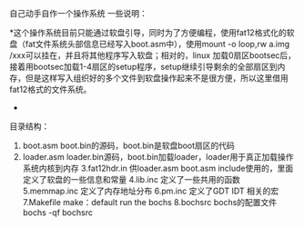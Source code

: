 自己动手自作一个操作系统
一些说明：

*这个操作系统目前只能通过软盘引导，同时为了方便编程，使用fat12格式化的软盘（fat文件系统头部信息已经写入boot.asm中），使用mount -o loop,rw a.img /xxx可以挂在，并且将其他程序写入软盘；相对的，linux 加载0扇区bootsec后，接着用bootsec加载1-4扇区的setup程序，setup继续引导剩余的全部扇区到内存，但是这样写入组织好的多个文件到软盘操作起来不是很方便，所以这里借用fat12格式的文件系统。

*

目录结构：
1. boot.asm boot.bin的源码，boot.bin是软盘boot扇区的代码
2. loader.asm  loader.bin源码，boot.bin加载loader，loader用于真正加载操作系统内核到内存
3.fat12hdr.in	供loader.asm boot.asm include使用的，里面定义了软盘的一些信息和常量
4.lib.inc	定义了一些共用的函数
5.memmap.inc	定义了内存地址分布
6.pm.inc	定义了GDT IDT 相关的宏
7.Makefile	make：default run the bochs
8.bochsrc	bochs的配置文件 bochs -qf bochsrc
